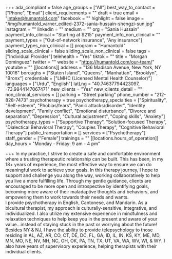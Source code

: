 +++
ada_compliant = false
age_groups = ["All"]
best_way_to_contact = ["Phone", "Email"]
client_requirements = ""
draft = true
email = "intake@humantold.com"
facebook = ""
highlight = false
image = "/img/humantold_varner_edited-2372-sania-hussain-shengzi-sun.jpg"
instagram = ""
linkedin = ""
medium = ""
org = "Sania Hussain"
payment_info_clinical = "Starting at $215"
payment_info_non_clinical = ""
payment_types = ["Out-of-network insurance", "Any insurance"]
payment_types_non_clinical = []
program = "Humantold"
sliding_scale_clinical = false
sliding_scale_non_clinical = false
tags = ["Individual Provider"]
telehealth = "Yes"
tiktok = ""
title = "Morgan Dominguez"
twitter = ""
website = "https://humantold.com/our-team/"
youtube = ""
[[locations]]
address = "136 Madison Avenue, New York, NY 10016"
boroughs = ["Staten Island", "Queens", "Manhattan", "Brooklyn", "Bronx"]
credentials = ["LMHC (Licensed Mental Health Counselor)"]
languages = ["Urdu", "English"]
latLng = "40.74637794423097, -73.9844147067471"
new_clients = "Yes"
new_clients_detail = ""
non_clinical_services = []
parking = "Street parking"
phone_number = "212-828-7473"
psychotherapy = true
psychotherapy_specialties = ["Spirituality", "Self-esteem", "Phobias/fears", "Panic attacks/disorder", "Identity development", "Family conflict", "Emotional disturbance", "Divorce and separation", "Depression", "Cultural adjustment", "Coping skills", "Anxiety"]
psychotherapy_types = ["Supportive Therapy", "Solution-focused Therapy", "Dialectical Behavioral Therapy", "Couples Therapy", "Cognitive Behavioral Therapy"]
public_transportation = []
services = ["Psychotherapy"]
staff_gender = ["Female"]
trainings = ""
[[locations.hours_of_operation]]
day_hours = "Monday - Friday: 9 am - 4 pm"

+++
In my practice, I strive to create a safe and comfortable environment where a trusting therapeutic relationship can be built. This has been, in my 18+ years of experience, the most effective way to ensure we can do meaningful work to achieve your goals. In this therapy journey, I hope to support and challenge you along the way, working collaboratively to help you live a more fulfilling life. Through my gentle guidance, clients are encouraged to be more open and introspective by identifying goals, becoming more aware of their maladaptive thoughts and behaviors, and empowering them to work towards their needs and wants.  
I provide psychotherapy in English, Cantonese, and Mandarin. As a bicultural therapist, my approach is culturally-sensitive, integrative, and individualized. I also utilize my extensive experience in mindfulness and relaxation techniques to help keep you in the present and aware of your value…instead of staying stuck in the past or worrying about the future!  
Besides NY & NJ, I have the ability to provide telepsychology to those residing in AL, AZ, AR, CO, CT, DE, DC, FL, GA, ID, IL, IN, KS, KY, ME, MD, MN, MO, NE, NV, NH, NC, OH, OK, PA, TN, TX, UT, VA, WA, WV, WI, & WY. I also have years of supervisory experience, helping therapists with their individual clients.